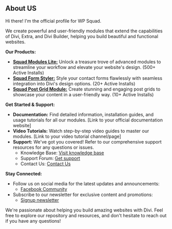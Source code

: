 ## About US

Hi there! I'm the official profile for WP Squad. 

We create powerful and user-friendly modules that extend the capabilities of Divi, Extra, and Divi Builder, helping you build beautiful and functional websites.

**Our Products:**

* [**Squad Modules Lite:**](https://wordpress.org/plugins/squad-modules-for-divi/) Unlock a treasure trove of advanced modules to streamline your workflow and elevate your website's design. (500+ Active Installs)
* [**Squad Form Styler:**](https://wordpress.org/plugins/form-styler-for-divi/) Style your contact forms flawlessly with seamless integration into Divi's design options. (20+ Active Installs)
* [**Squad Post Grid Module:**](https://wordpress.org/plugins/post-grid-module-for-divi/) Create stunning and engaging post grids to showcase your content in a user-friendly way. (10+ Active Installs)

**Get Started & Support:**

* **Documentation:** Find detailed information, installation guides, and usage tutorials for all our modules. [Link to your official documentation website]
* **Video Tutorials:** Watch step-by-step video guides to master our modules. [Link to your video tutorial channel/page]
* **Support:** We've got you covered! Refer to our comprehensive support resources for any questions or issues.
    * Knowledge Base: [Visit knowledge base](https://squadmodules/support)
    * Support Forum: [Get support](https://squadmodules/support)
    * Contact Us: [Contact Us](https://squadmodules/support)

**Stay Connected:**

* Follow us on social media for the latest updates and announcements:
    * [Facebook Community](https://www.facebook.com/groups/squadmodules/)
* Subscribe to our newsletter for exclusive content and promotions:
    * [Signup newsletter](https://squadmodules/support)

We're passionate about helping you build amazing websites with Divi. Feel free to explore our repository and resources, and don't hesitate to reach out if you have any questions!
